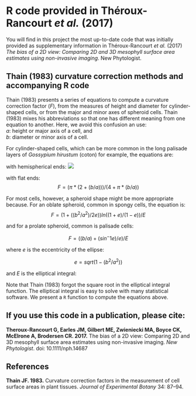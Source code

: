 # R code provided in Théroux-Rancourt _et al._ (2017)

You will find in this project the most up-to-date code that was initially provided as supplementary information in Théroux-Rancourt _et al._ (2017) _The bias of a 2D view: Comparing 2D and 3D mesophyll surface area estimates using non-invasive imaging_. New Phytologist.


## Thain (1983) curvature correction methods and accompanying R code

Thain (1983) presents a series of equations to compute a curvature correction factor (_F_), from the measures of height and diameter for cylinder-shaped cells, or from the major and minor axes of spheroid cells. Thain (1983) mixes his abbreviations so that one has different meaning from one equation to another. Here, we avoid this confusion an use:  
   _a_: height or major axis of a cell, and  
   _b_: diameter or minor axis of a cell.

For cylinder-shaped cells, which can be more common in the long palisade layers of _Gossypium hirustum_ (coton) for example, the equations are:

with hemispherical ends:
![](https://latex.codecogs.com/gif.latex?F&space;=&space;\frac{\pi}{2&space;&plus;&space;(\frac{\pi^2}{4}-2)(\frac{b}{a})}&space;=&space;\frac{\pi}{2&space;&plus;&space;0.467(\frac{b}{a})})

with flat ends:
$$
F = (\pi * (2+(b/a))) / (4 + \pi*(b/a))
$$

For most cells, however, a spheroid shape might be more appropriate because. For an oblate spheroid, common in spongy cells, the equation is:
$$
F = (1 + ((b^2/a^2)/2e)) ln((1+e)/(1-e)) / E
$$

and for a prolate spheroid, common is palisade cells:

$$
F = ((b/a) + (sin^-1 e)/e) / E
$$

where _e_ is the eccentricity of the ellipse:

$$
e = sqrt(1 - (b^2/a^2))
$$

and _E_ is the elliptical integral:


Note that Thain (1983) forgot the square root in the elliptical integral function. The elliptical integral is easy to solve with many statistical software. We present a `R` function to compute the equations above.

## If you use this code in a publication, please cite:

__Theroux-Rancourt G, Earles JM, Gilbert ME, Zwieniecki MA, Boyce CK, McElrone A, Brodersen CR. 2017.__ The bias of a 2D view: Comparing 2D and 3D mesophyll surface area estimates using non-invasive imaging. _New Phytologist_. doi: 10.1111/nph.14687

## References

__Thain JF. 1983.__ Curvature correction factors in the measurement of cell surface areas in plant tissues. _Journal of Experimental Botany_ 34: 87–94.